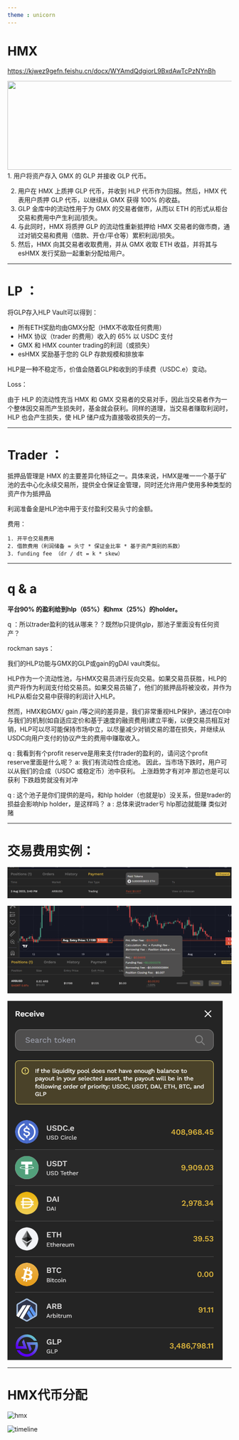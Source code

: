 ```yaml
---
theme : unicorn
---
```

# HMX

https://kjwez9gefn.feishu.cn/docx/WYAmdQdgiorL9BxdAwTcPzNYnBh

<div grid="~ cols-2 gap-4">
<div>
<img border="rounded" src="https://miro.medium.com/v2/resize:fit:1400/format:webp/0*Pyt3KKYDuWGCiMs5.png" width="600" height="200">
</div>
<div>
1. 用户将资产存入 GMX 的 GLP 并接收 GLP 代币。

2. 用户在 HMX 上质押 GLP 代币，并收到 HLP 代币作为回报。然后，HMX 代表用户质押 GLP 代币，以继续从 GMX 获得 100% 的收益。
3. GLP 金库中的流动性用于为 GMX 的交易者做市，从而以 ETH 的形式从柜台交易和费用中产生利润/损失。
4. 与此同时，HMX 将质押 GLP 的流动性重新抵押给 HMX 交易者的做市商，通过对销交易和费用（借款、开仓/平仓等）累积利润/损失。
5. 然后，HMX 向其交易者收取费用，并从 GMX 收取 ETH 收益，并将其与 esHMX 发行奖励一起重新分配给用户。
</div>
</div>

---

# LP ：

将GLP存入HLP Vault可以得到：

* 所有ETH奖励均由GMX分配（HMX不收取任何费用）
* HMX 协议（trader 的费用）收入的 65% 以 USDC 支付
* GMX 和 HMX counter trading的利润（或损失）
* esHMX 奖励基于您的 GLP 存款规模和排放率

HLP是一种不稳定币，价值会随着GLP和收到的手续费（USDC.e）变动。

Loss：

由于 HLP 的流动性充当 HMX 和 GMX 交易者的交易对手，因此当交易者作为一个整体因交易而产生损失时，基金就会获利。同样的道理，当交易者赚取利润时，HLP 也会产生损失，使 HLP 储户成为直接吸收损失的一方。

---

# Trader ： 

抵押品管理是 HMX 的主要差异化特征之一。具体来说，HMX是唯一一个基于矿池的去中心化永续交易所，提供全仓保证金管理，同时还允许用户使用多种类型的资产作为抵押品

利润准备金是HLP池中用于支付盈利交易头寸的金额。


费用：

    1. 开平仓交易费用
    2. 借款费用（利润储备 = 头寸 * 保证金比率 * 基于资产类别的系数）
    3. funding fee （dr / dt = k * skew）

---

# q & a
**平台90% 的盈利给到hlp（65%）和hmx（25%）的holder。**

q ：所以trader盈利的钱从哪来？？既然lp只提供glp，那池子里面没有任何资产？


rockman says：

我们的HLP功能与GMX的GLP或gain的gDAI vault类似。

HLP作为一个流动性池，与HMX交易员进行反向交易。如果交易员获胜，HLP的资产将作为利润支付给交易员。如果交易员输了，他们的抵押品将被没收，并作为HLP从柜台交易中获得的利润计入HLP。

然而，HMX和GMX/ gain /等之间的差异是，我们非常重视HLP保护，通过在OI中与我们的机制(如自适应定价和基于速度的融资费用)建立平衡，以便交易员相互对销，HLP可以尽可能保持市场中立，以尽量减少对销交易的潜在损失，并继续从USDC向用户支付的协议产生的费用中赚取收入。


q : 我看到有个profit reserve是用来支付trader的盈利的，请问这个profit reserve里面是什么呢？
a:
我们有流动性合成池。 因此，当市场下跌时，用户可以从我们的合成（USDC 或稳定币）池中获利。
上涨趋势才有对冲 那边也是可以获利
下跌趋势就没有对冲

q : 这个池子是你们提供的是吗，和hlp holder（也就是lp）没关系，但是trader的损益会影响hlp holder，是这样吗？
a : 总体来说trader亏 hlp那边就能赚 类似对赌


---

# 交易费用实例：

![手续费可以eth支付](image/hmx/1691048656011.png "手续费可以eth支付")

![交易费用](image/hmx/1691048845004.png)


![liquidity pool list](image/hmx/1691050667973.png)

---

# HMX代币分配

![hmx](https://1165373138-files.gitbook.io/~/files/v0/b/gitbook-x-prod.appspot.com/o/spaces%2FXLy6pU2uwi3o5aD8mdkX%2Fuploads%2FbYO81JQTO8APZVDH4tM1%2Fimage.png?alt=media&token=c63e0361-fa37-466f-be82-ceebe765390b)

![timeline](https://1165373138-files.gitbook.io/~/files/v0/b/gitbook-x-prod.appspot.com/o/spaces%2FXLy6pU2uwi3o5aD8mdkX%2Fuploads%2FlyQp1ob8H1lelIN3rWT7%2FScreen%20Shot%202023-08-04%20at%2021.15.20.png?alt=media&token=a555f8ee-61d0-415e-b65b-e50d6db41add)












